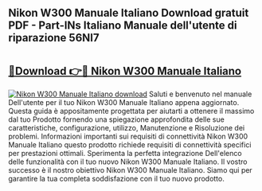 ## Nikon W300 Manuale Italiano Download gratuit PDF - Part-lNs Italiano Manuale dell'utente di riparazione 56NI7

# <h2><a href="http://dfduas0.blite.top/?on=Nikon+W300+Manuale+Italiano">🔗Download 👉🔴 Nikon W300 Manuale Italiano</a></h2>

[![Nikon W300 Manuale Italiano download](https://i.imgur.com/lujVjoI.png)](http://dfduas0.blite.top/?on=Nikon+W300+Manuale+Italiano)
Saluti e benvenuto nel manuale Dell'utente per il tuo Nikon W300 Manuale Italiano appena aggiornato. Questa guida è appositamente progettata per aiutarti a ottenere il massimo dal tuo Prodotto fornendo una spiegazione approfondita delle sue caratteristiche, configurazione, utilizzo, Manutenzione e Risoluzione dei problemi. Informazioni importanti sui requisiti di connettività Nikon W300 Manuale Italiano questo prodotto richiede requisiti di connettività specifici per prestazioni ottimali. Sperimenta la perfetta integrazione Dell'elenco delle funzionalità con il tuo nuovo Nikon W300 Manuale Italiano. Il vostro successo è il nostro obiettivo Nikon W300 Manuale Italiano. Siamo qui per garantire la tua completa soddisfazione con il tuo nuovo prodotto.
